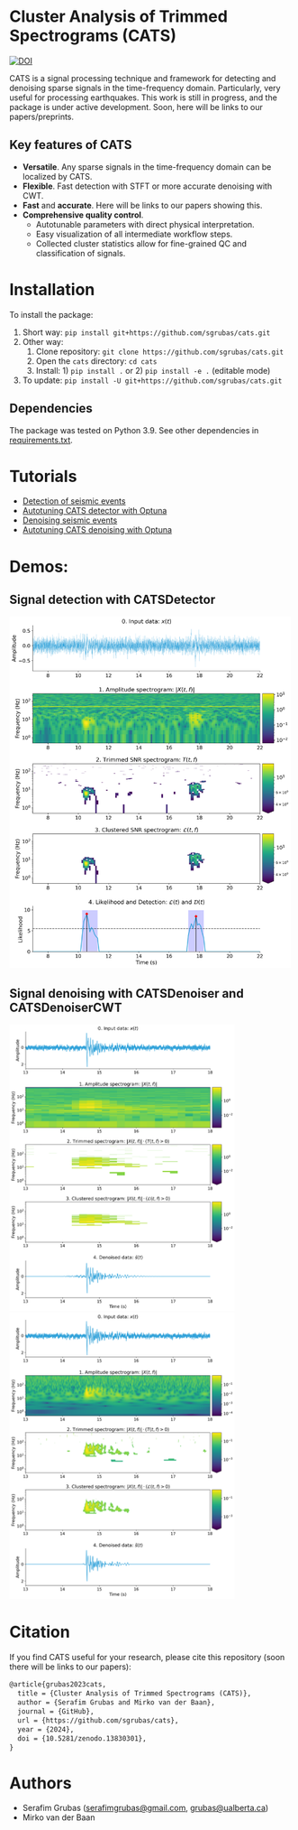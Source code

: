 # Cluster Analysis of Trimmed Spectrograms (CATS)
[![DOI](https://zenodo.org/badge/15627707.svg)](https://zenodo.org/doi/10.5281/zenodo.15627707)

CATS is a signal processing technique and framework for detecting and denoising sparse signals in the time-frequency domain. 
Particularly, very useful for processing earthquakes. 
This work is still in progress, and the package is under active development. 
Soon, here will be links to our papers/preprints.

## Key features of CATS
- **Versatile**. Any sparse signals in the time-frequency domain can be localized by CATS.
- **Flexible**. Fast detection with STFT or more accurate denoising with CWT.
- **Fast** and **accurate**. Here will be links to our papers showing this.
- **Comprehensive quality control**. 
  - Autotunable parameters with direct physical interpretation.
  - Easy visualization of all intermediate workflow steps.
  - Collected cluster statistics allow for fine-grained QC and classification of signals.


# Installation
To install the package:
1. Short way: `pip install git+https://github.com/sgrubas/cats.git`
2. Other way:
   1. Clone repository: `git clone https://github.com/sgrubas/cats.git`
   2. Open the `cats` directory: `cd cats`
   3. Install: 1) `pip install .` or 2) `pip install -e .` (editable mode)
3. To update: `pip install -U git+https://github.com/sgrubas/cats.git`

## Dependencies
The package was tested on Python 3.9. See other dependencies in [requirements.txt](https://github.com/sgrubas/cats/blob/main/requirements.txt).

# Tutorials
- [Detection of seismic events](https://github.com/sgrubas/cats/blob/main/tutorials/DetectionTutorial.ipynb)
- [Autotuning CATS detector with Optuna](https://github.com/sgrubas/cats/blob/main/tutorials/DetectionAutotuner.ipynb)
- [Denoising seismic events](https://github.com/sgrubas/cats/blob/main/tutorials/DenoisingTutorial.ipynb)
- [Autotuning CATS denoising with Optuna](https://github.com/sgrubas/cats/blob/main/tutorials/DenoisingAutotuner.ipynb)

# Demos:
## Signal detection with CATSDetector 
<img src="https://github.com/sgrubas/cats/blob/main/figures/DemoDetection_CATS.png" width="500"/>

## Signal denoising with CATSDenoiser and CATSDenoiserCWT
<img src="https://github.com/sgrubas/cats/blob/main/figures/DemoDenoising_CATS.png" width="400"/><img src="https://github.com/sgrubas/cats/blob/main/figures/DemoDenoising_CATS_CWT.png" width="400"/>

# Citation
If you find CATS useful for your research, please cite this repository (soon there will be links to our papers):
```
@article{grubas2023cats,
  title = {Cluster Analysis of Trimmed Spectrograms (CATS)},
  author = {Serafim Grubas and Mirko van der Baan},
  journal = {GitHub},
  url = {https://github.com/sgrubas/cats},
  year = {2024},
  doi = {10.5281/zenodo.13830301},
}
```

# Authors
- Serafim Grubas (serafimgrubas@gmail.com, grubas@ualberta.ca)
- Mirko van der Baan
